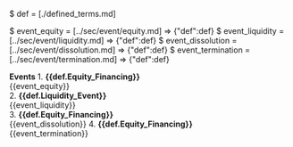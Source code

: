 $ def = [./defined_terms.md]

$ event_equity = [../sec/event/equity.md] => {"def":def}
$ event_liquidity = [../sec/event/liquidity.md] => {"def":def}
$ event_dissolution = [../sec/event/dissolution.md] => {"def":def}
$ event_termination = [../sec/event/termination.md] => {"def":def}

**Events**
    1. **{{def.Equity_Financing}}**  
        {{event_equity}}  
    2. **{{def.Liquidity_Event}}**  
        {{event_liquidity}}  
    3. **{{def.Equity_Financing}}**  
        {{event_dissolution}} 
    4. **{{def.Equity_Financing}}**  
        {{event_termination}}